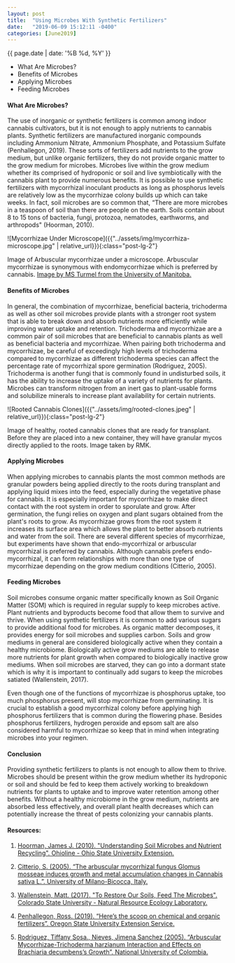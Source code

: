 ```yaml
---
layout: post
title:  "Using Microbes With Synthetic Fertilizers"
date:   "2019-06-09 15:12:11 -0400"
categories: [June2019]
---
```


<style>.blog-post-content{display:none}</style>

{{ page.date | date: '%B %d, %Y' }}

* What Are Microbes?
* Benefits of Microbes
* Applying Microbes
* Feeding Microbes


#### What Are Microbes? 
The use of inorganic or synthetic fertilizers is common among indoor cannabis cultivators, but it is not enough to apply nutrients to cannabis plants. Synthetic fertilizers are manufactured inorganic compounds including Ammonium Nitrate, Ammonium Phosphate, and Potassium Sulfate (Penhallegon, 2019). These sorts of fertilizers add nutrients to the grow medium, but unlike organic fertilizers, they do not provide organic matter to the grow medium for microbes. Microbes live within the grow medium whether its comprised of hydroponic or soil and live symbiotically with the cannabis plant to provide numerous benefits. It is possible to use synthetic fertilizers with mycorrhizal inoculant products as long as phosphorus levels are relatively low as the mycorrhizae colony builds up which can take weeks. In fact, soil microbes are so common that, “There are more microbes in a teaspoon of soil than there are people on the earth. Soils contain about 8 to 15 tons of bacteria, fungi, protozoa, nematodes, earthworms, and arthropods" (Hoorman, 2010).

![Mycorrhizae Under Microscope]({{"../assets/img/mycorrhiza-microscope.jpg" | relative_url}}){:class="post-lg-2"}
<div class="text-center blog-caption">
Image of Arbuscular mycorrhizae under a microscope. Arbuscular mycorrhizae is synonymous with endomycorrhizae which is preferred by cannabis. <a href="https://commons.wikimedia.org/wiki/File:Arbuscular_mycorrhiza_microscope.jpg">Image by MS Turmel from the University of Manitoba.</a>
</div>

#### Benefits of Microbes
In general, the combination of mycorrhizae, beneficial bacteria, trichoderma as well as other soil microbes provide plants with a stronger root system that is able to break down and absorb nutrients more efficiently while improving water uptake and retention. Trichoderma and mycorrhizae are a common pair of soil microbes that are beneficial to cannabis plants as well as beneficial bacteria and mycorrhizae. When pairing both trichoderma and mycorrhizae, be careful of exceedingly high levels of trichoderma compared to mycorrhizae as different trichoderma species can affect the percentage rate of mycorrhizal spore germination (Rodriguez, 2005). Trichoderma is another fungi that is commonly found in undisturbed soils, it has the ability to increase the uptake of a variety of nutrients for plants. Microbes can transform nitrogen from an inert gas to plant-usable forms and solubilize minerals to increase plant availability for certain nutrients.

![Rooted Cannabis Clones]({{"../assets/img/rooted-clones.jpeg" | relative_url}}){:class="post-lg-2"}
<div class="text-center blog-caption">
Image of healthy, rooted cannabis clones that are ready for transplant. Before they are placed into a new container, they will have granular mycos directly applied to the roots. Image taken by RMK.
</div>

#### Applying Microbes
When applying microbes to cannabis plants the most common methods are granular powders being applied directly to the roots during transplant and applying liquid mixes into the feed, especially during the vegetative phase for cannabis. It is especially important for mycorrhizae to make direct contact with the root system in order to sporulate and grow. After germination, the fungi relies on oxygen and plant sugars obtained from the plant's roots to grow. As mycorrhizae grows from the root system it increases its surface area which allows the plant to better absorb nutrients and water from the soil. There are several different species of mycorrhizae, but experiments have shown that endo-mycorrhizal or arbuscular mycorrhizal is preferred by cannabis. Although cannabis prefers endo-mycorrhizal, it can form relationships with more than one type of mycorrhizae depending on the grow medium conditions (Citterio, 2005).

#### Feeding Microbes
Soil microbes consume organic matter specifically known as Soil Organic Matter (SOM) which is required in regular supply to keep microbes active. Plant nutrients and byproducts become food that allow them to survive and thrive. When using synthetic fertilizers it is common to add various sugars to provide additional food for microbes. As organic matter decomposes, it provides energy for soil microbes and supplies carbon. Soils and grow mediums in general are considered biologically active when they contain a healthy microbiome. Biologically active grow mediums are able to release more nutrients for plant growth when compared to biologically inactive grow mediums. When soil microbes are starved, they can go into a dormant state which is why it is important to continually add sugars to keep the microbes satiated (Wallenstein, 2017). 

Even though one of the functions of mycorrhizae is phosphorus uptake, too much phosphorus present, will stop mycorrhizae from germinating. It is crucial to establish a good mycorrhizal colony before applying high phosphorus fertilizers that is common during the flowering phase. Besides phosphorus fertilizers, hydrogen peroxide and epsom salt are also considered harmful to mycorrhizae so keep that in mind when integrating microbes into your regimen. 

#### Conclusion
Providing synthetic fertilizers to plants is not enough to allow them to thrive. Microbes should be present within the grow medium whether its hydroponic or soil and should be fed to keep them actively working to breakdown nutrients for plants to uptake and to improve water retention among other benefits. Without a healthy microbiome in the grow medium, nutrients are absorbed less effectively, and overall plant health decreases which can potentially increase the threat of pests colonizing your cannabis plants. 

#### Resources:
1. <a href="https://ohioline.osu.edu/factsheet/SAG-16">Hoorman, James J. (2010). "Understanding Soil Microbes and Nutrient Recycling". Ohioline - Ohio State University Extension.</a>

2. <a href="https://www.ncbi.nlm.nih.gov/pubmed/15698640">Citterio, S. (2005). “The arbuscular mycorrhizal fungus Glomus mosseae induces growth and metal accumulation changes in Cannabis sativa L.”. University of Milano-Bicocca, Italy.</a>

3. <a href="https://www.nrel.colostate.edu/to-restore-our-soils-feed-the-microbes/">Wallenstein, Matt. (2017). "To Restore Our Soils, Feed The Microbes". Colorado State University - Natural Resource Ecology Laboratory.</a>

4. <a href="https://extension.oregonstate.edu/news/heres-scoop-chemical-organic-fertilizers">Penhallegon, Ross. (2019). “Here’s the scoop on chemical and organic fertilizers”. Oregon State University Extension Service.</a>

5. <a href="http://www.scielo.org.co/scielo.php?pid=S0120-548X2006000100004&script=sci_arttext">Rodriguez, Tiffany Sosa., Nieves, Jimena Sanchez (2005). “Arbuscular Mycorrhizae-Trichoderma harzianum Interaction and Effects on Brachiaria decumbens’s Growth”. National University of Colombia.</a>